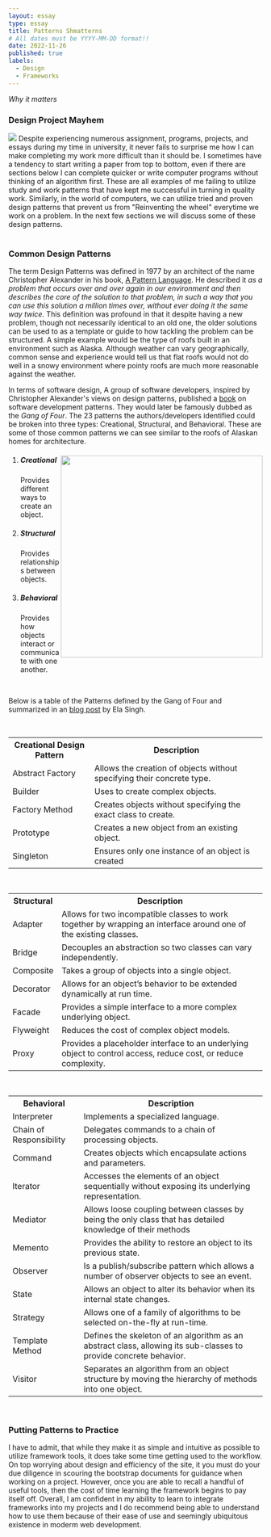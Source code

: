 ```yaml
---
layout: essay
type: essay
title: Patterns Shmatterns
# All dates must be YYYY-MM-DD format!!
date: 2022-11-26
published: true
labels:
  - Design
  - Frameworks
---
```

*Why it matters*
### Design Project Mayhem
<div>
  <img length="250px" class="rounded float-start pe-4" src="https://media.giphy.com/media/l3q2Wl7Wpz09Z5hfi/giphy.gif">
  Despite experiencing numerous assignment, programs, projects, and essays during my time in university, it never fails to surprise me how I can make completing my work more difficult than it should be. I sometimes have a tendency to start writing a paper from top to bottom, even if there are sections below I can complete quicker or write computer programs without thinking of an algorithm first. These are all examples of me failing to utilize study and work patterns that have kept me successful in turning in quality work. Similarly, in the world of computers, we can utilize tried and proven design patterns that prevent us from "Reinventing the wheel" everytime we work on a problem. In the next few sections we will discuss some of these design patterns.
</div>
<br>

### Common Design Patterns
  The term Design Patterns was defined in 1977 by an architect of the name Christopher Alexander in his book, <a href="https://en.wikipedia.org/wiki/A_Pattern_Language">A Pattern Language<a/>. He described it *as a problem that occurs over and over again in our environment and then describes the core of the solution to that problem, in such a way that you can use this solution a million times over, without ever doing it the same way twice.* This definition was profound in that it despite having a new problem, though not necessarily identical to an old one, the older solutions can be used to as a template or guide to how tackling the problem can be structured. A simple example would be the type of roofs built in an environment such as Alaska. Although weather can vary geographically, common sense and experience would tell us that flat roofs would not do well in a snowy environment where pointy roofs are much more reasonable against the weather.

  In terms of software design, A group of software developers, inspired by Christopher Alexander's views on design patterns, published a <a href="">book</a> on software development patterns. They would later be famously dubbed as the *Gang of Four*. The 23 patterns the authors/developers identified could be broken into three types: Creational, Structural, and Behavioral. These are some of those common patterns we can see similar to the roofs of Alaskan homes for architecture. 
  <ol>  
    <img width="400px" class="img-fluid" src="https://media.giphy.com/media/133c9SJrrC2bni/giphy.gif" style="float:right;margin-left:2px;">
    <li>
      <h5>Creational</h5>
      <p>
        Provides different ways to create an object.
      </p>
    </li>
    <li>
      <h5>Structural</h5>
      <p>
        Provides relationships between objects.
      </p>
    </li>
    <li>
      <h5>Behavioral</h5>
      <p>
        Provides how objects interact or communicate with one another.
      </p>
    </li>
  </ol>
<br>
<p>Below is a table of the Patterns defined by the Gang of Four and summarized in an <a href="https://blog.devgenius.io/gang-of-four-design-patterns-8c85a80eac0a">blog post</a> by Ela Singh.</p>
<br/>
<table>
 <tr>
    <th>Creational Design Pattern</th>
    <th>Description</th>
 </tr>
 <tr>
    <td>Abstract Factory</td>
    <td>Allows the creation of objects without specifying their concrete type.</td>
 </tr>
 <tr>
    <td>Builder</td>
    <td>Uses to create complex objects.</td>
 </tr>
 <tr>
    <td>Factory Method</td>
    <td>Creates objects without specifying the exact class to create.</td>
 </tr>
 <tr>
    <td>Prototype</td>
    <td>Creates a new object from an existing object.</td>
 </tr>
 <tr>
    <td>Singleton</td>
    <td>Ensures only one instance of an object is created</td>
 </tr>
</table>
<br/>
<table>
    <tr>
        <th>Structural</th>
        <th>Description</th>
    </tr>
    <tr>
        <td>Adapter</td>
        <td>Allows for two incompatible classes to work together by wrapping an interface around one of the existing classes.</td>
    </tr>
    <tr>
        <td>Bridge</td>
        <td>Decouples an abstraction so two classes can vary independently.</td>
    </tr>
    <tr>
        <td>Composite</td>
        <td>Takes a group of objects into a single object.</td>
    </tr>
    <tr>
        <td>Decorator</td>
        <td>Allows for an object’s behavior to be extended dynamically at run time.</td>
    </tr>
    <tr>
        <td>Facade</td>
        <td>Provides a simple interface to a more complex underlying object.</td>
    </tr>
    <tr>
        <td>Flyweight</td>
        <td>Reduces the cost of complex object models.</td>
    </tr>
    <tr>
        <td>Proxy</td>
        <td>Provides a placeholder interface to an underlying object to control access, reduce cost, or reduce complexity.</td>
    </tr>
</table>
<br/>
<table>
    <tr>
        <th>Behavioral</th>
        <th>Description</th>
    </tr>
    <tr>
        <td>Interpreter</td>
        <td>Implements a specialized language.</td>
    </tr>
    <tr>
        <td>Chain of Responsibility</td>
        <td>Delegates commands to a chain of processing objects.</td>
    </tr>
    <tr>
        <td>Command</td>
        <td>Creates objects which encapsulate actions and parameters.</td>
    </tr>
    <tr>
        <td>Iterator</td>
        <td>Accesses the elements of an object sequentially without exposing its underlying representation.</td>
    </tr>
    <tr>
        <td>Mediator</td>
        <td>Allows loose coupling between classes by being the only class that has detailed knowledge of their methods</td>
    </tr>
    <tr>
        <td>Memento</td>
        <td>Provides the ability to restore an object to its previous state.</td>
    </tr>
    <tr>
        <td>Observer</td>
        <td>Is a publish/subscribe pattern which allows a number of observer objects to see an event.</td>
    </tr>
    <tr>
        <td>State</td>
        <td>Allows an object to alter its behavior when its internal state changes.</td>
    </tr>
    <tr>
        <td>Strategy</td>
        <td>Allows one of a family of algorithms to be selected on-the-fly at run-time.</td>
    </tr>
    <tr>
        <td>Template Method</td>
        <td>Defines the skeleton of an algorithm as an abstract class, allowing its sub-classes to provide concrete behavior.</td>
    </tr>
    <tr>
        <td>Visitor</td>
        <td>Separates an algorithm from an object structure by moving the hierarchy of methods into one object.</td>
    </tr>
</table>
<br/>

### Putting Patterns to Practice
I have to admit, that while they make it as simple and intuitive as possible to utilize framework tools, it does take some time getting used to the workflow. On top worrying about design and efficiency of the site, it you must do your due diligence in scouring the bootstrap documents for guidance when working on a project. However, once you are able to recall a handful of useful tools, then the cost of time learning the framework begins to pay itself off. Overall, I am confident in my ability to learn to integrate frameworks into my projects and I do recommend being able to understand how to use them because of their ease of use and seemingly ubiquitous existence in moderm web development.





